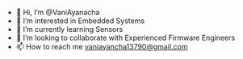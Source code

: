 - 👋 Hi, I’m @VaniAyanacha
- 👀 I’m interested in Embedded Systems
- 🌱 I’m currently learning Sensors
- 💞️ I’m looking to collaborate with Experienced Firmware Engineers
- 📫 How to reach me vaniayancha13790@gmail.com

<!---
VaniAyanacha/VaniAyanacha is a ✨ special ✨ repository because its `README.md` (this file) appears on your GitHub profile.
You can click the Preview link to take a look at your changes.
--->

